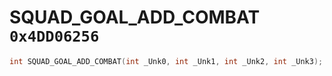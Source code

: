 # SQUAD_GOAL_ADD_COMBAT `0x4DD06256`

```cpp
int SQUAD_GOAL_ADD_COMBAT(int _Unk0, int _Unk1, int _Unk2, int _Unk3);
```